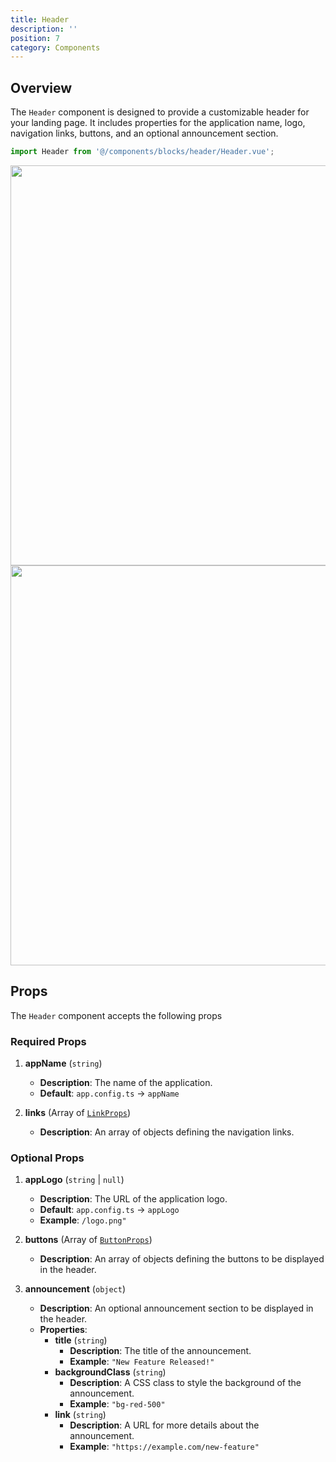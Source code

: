 ```yaml
---
title: Header
description: ''
position: 7
category: Components
---
```


## Overview

The `Header` component is designed to provide a customizable header for your landing page. It includes properties for the application name, logo, navigation links, buttons, and an optional announcement section.

```typescript
import Header from '@/components/blocks/header/Header.vue';
```

<img src="/components/header.png" class="light-img" width="1280" height="640" alt=""/>
<img src="/components/header.png" class="dark-img" width="1280" height="640" alt=""/>


## Props

The `Header` component accepts the following props

### Required Props

1. **appName** (`string`)
    - **Description**: The name of the application.
    - **Default**: `app.config.ts` -> `appName`

2. **links** (Array of [`LinkProps`](/types/link-props))
    - **Description**: An array of objects defining the navigation links.

### Optional Props

1. **appLogo** (`string` | `null`)
    - **Description**: The URL of the application logo.
    - **Default**: `app.config.ts` -> `appLogo`
    - **Example**: `/logo.png"`

2. **buttons** (Array of [`ButtonProps`](/types/button-props))
    - **Description**: An array of objects defining the buttons to be displayed in the header.

3. **announcement** (`object`)
    - **Description**: An optional announcement section to be displayed in the header.
    - **Properties**:
        - **title** (`string`)
            - **Description**: The title of the announcement.
            - **Example**: `"New Feature Released!"`
        - **backgroundClass** (`string`)
            - **Description**: A CSS class to style the background of the announcement.
            - **Example**: `"bg-red-500"`
        - **link** (`string`)
            - **Description**: A URL for more details about the announcement.
            - **Example**: `"https://example.com/new-feature"`
